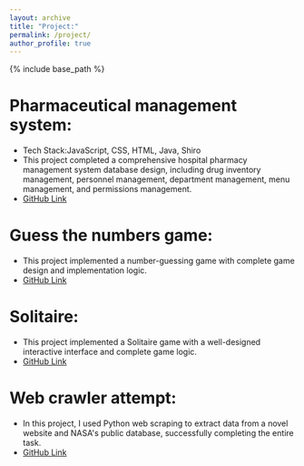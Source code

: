 ```yaml
---
layout: archive
title: "Project:"
permalink: /project/
author_profile: true
---
```


{% include base_path %}


Pharmaceutical management system: 
======
  * Tech Stack:JavaScript, CSS, HTML, Java, Shiro
  * This project completed a comprehensive hospital pharmacy management system database design, including drug inventory management, personnel management, department management, menu management, and permissions management.
  * [GitHub Link](https://github.com/zhangjun640/Hospital-Medical-Management-System)

Guess the numbers game:
======
  * This project implemented a number-guessing game with complete game design and implementation logic.
  * [GitHub Link](https://github.com/zhangjun640/Guess-Number-Game)


Solitaire: 
======
  * This project implemented a Solitaire game with a well-designed interactive interface and complete game logic.
  * [GitHub Link](https://github.com/zhangjun640/Solitaire)

Web crawler attempt: 
======
  * In this project, I used Python web scraping to extract data from a novel website and NASA's public database, successfully completing the entire task.
  * [GitHub Link](https://github.com/zhangjun640/Try-web-crawler)



